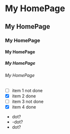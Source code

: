 # My HomePage
## My HomePage
### My HomePage
#### My HomePage
##### My HomePage
###### My HomePage

- [ ] item 1 not done
- [x] item 2 done
- [ ] item 3 not done
- [x] item 4 done

- dot?
- -dot?
- dot?

``` a bit of code
```
